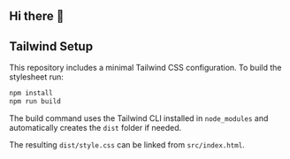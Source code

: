 ## Hi there 👋

<!--
**depiro/depiro** is a ✨ _special_ ✨ repository because its `README.md` (this file) appears on your GitHub profile.

Here are some ideas to get you started:

- 🔭 I’m currently working on ...
- 🌱 I’m currently learning ...
- 👯 I’m looking to collaborate on ...
- 🤔 I’m looking for help with ...
- 💬 Ask me about ...
- 📫 How to reach me: ...
- 😄 Pronouns: ...
- ⚡ Fun fact: ...
-->

## Tailwind Setup

This repository includes a minimal Tailwind CSS configuration.
To build the stylesheet run:

```bash
npm install
npm run build
```

The build command uses the Tailwind CLI installed in `node_modules` and
automatically creates the `dist` folder if needed.

The resulting `dist/style.css` can be linked from `src/index.html`.
